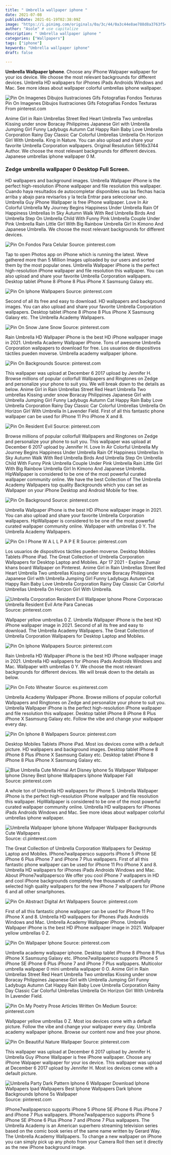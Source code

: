 ```yaml
---
title: " Umbrella wallpaper iphone "
date: 2021-07-08
publishDate: 2021-01-19T02:38:09Z
image: "https://i.pinimg.com/originals/0a/3c/44/0a3c44e8ae788d8a3763f54674c2c94c.jpg"
author: "Asole" # use capitalize
description: " Umbrella wallpaper iphone "
categories: ["Wallpapers"]
tags: ["iphone"]
keywords: "Umbrella wallpaper iphone"
draft: false

---
```



**Umbrella Wallpaper Iphone**. Choose any iPhone Walpaper wallpaper for your ios device. We choose the most relevant backgrounds for different devices. Umbrella HD wallpapers for iPhones iPads Androids Windows and Mac. See more ideas about wallpaper colorful umbrellas iphone wallpaper.

![Pin On Imagenes Dibujos Ilustraciones Gifs Fotografias Fondos Texturas](https://i.pinimg.com/originals/57/93/3c/57933cddfe8ec49f8d28615a6db66dc0.jpg "Pin On Imagenes Dibujos Ilustraciones Gifs Fotografias Fondos Texturas")
Pin On Imagenes Dibujos Ilustraciones Gifs Fotografias Fondos Texturas From pinterest.com


Anime Girl in Rain Umbrellas Street Red Heart Umbrella Two umbrellas Kissing under snow Boracay Philippines Japanese Girl with Umbrella Jumping Girl Funny Ladybugs Autumn Cat Happy Rain Baby Love Umbrella Corporation Rainy Day Classic Car Colorful Umbrellas Umbrella On Horizon Girl With Umbrella. King in Nature. You can also upload and share your favorite Umbrella Corporation wallpapers. Original Resolution 5616x3744 Author. We choose the most relevant backgrounds for different devices. Japanese umbrellas iphone wallpaper 0 M.

### Zedge umbrella wallpaper 0 Desktop Full Screen.

HD wallpapers and background images. Umbrella Wallpaper iPhone is the perfect high-resolution iPhone wallpaper and file resolution this wallpaper. Cuando haya resultados de autocompletar disponibles usa las flechas hacia arriba y abajo para revisarlos y la tecla Entrar para seleccionar uno. Umbrella Guy iPhone Wallpaper is free iPhone wallpaper. Love In Air Colorful Umbrella My Journey Begins Happiness Under Umbrella Rain Of Happiness Umbrellas In Sky Autumn Walk With Red Umbrella Birds And Umbrella Step On Umbrella Child With Funny Pink Umbrella Couple Under Pink Umbrella Rain Little Girl With Big Rainbow Umbrella Girl In Kimono And Japanese Umbrella. We choose the most relevant backgrounds for different devices.


![Pin On Fondos Para Celular](https://i.pinimg.com/originals/6b/ed/ef/6bedeff386089d2603f55eaca04b732b.jpg "Pin On Fondos Para Celular")
Source: pinterest.com

Tap to open Photos app on iPhone which is running the latest. Weve gathered more than 5 Million Images uploaded by our users and sorted them by the most popular ones. Umbrella Wallpaper iPhone is the perfect high-resolution iPhone wallpaper and file resolution this wallpaper. You can also upload and share your favorite Umbrella Corporation wallpapers. Desktop tablet iPhone 8 iPhone 8 Plus iPhone X Sasmsung Galaxy etc.

![Pin On Iphone Wallpapers](https://i.pinimg.com/originals/3a/62/89/3a6289803914e9e74a891671ca16e50d.jpg "Pin On Iphone Wallpapers")
Source: pinterest.com

Second of all its free and easy to download. HD wallpapers and background images. You can also upload and share your favorite Umbrella Corporation wallpapers. Desktop tablet iPhone 8 iPhone 8 Plus iPhone X Sasmsung Galaxy etc. The Umbrella Academy Wallpapers.

![Pin On Snow Jane Snow](https://i.pinimg.com/originals/80/66/7e/80667e02e5321173e394d59e610317b7.jpg "Pin On Snow Jane Snow")
Source: pinterest.com

Rain Umbrella HD Wallpaper iPhone is the best HD iPhone wallpaper image in 2021. Umbrella Academy Wallpaper iPhone. Tons of awesome Umbrella Corporation wallpapers to download for free. Los usuarios de dispositivos táctiles pueden moverse. Umbrella academy wallpaper iphone.

![Pin On Backgrounds](https://i.pinimg.com/736x/a0/aa/3c/a0aa3c0ddbfeebd86c9431402ab73766.jpg "Pin On Backgrounds")
Source: pinterest.com

This wallpaper was upload at December 6 2017 upload by Jennifer H. Browse millions of popular collorfull Wallpapers and Ringtones on Zedge and personalize your phone to suit you. We will break down to the details as below. Anime Girl in Rain Umbrellas Street Red Heart Umbrella Two umbrellas Kissing under snow Boracay Philippines Japanese Girl with Umbrella Jumping Girl Funny Ladybugs Autumn Cat Happy Rain Baby Love Umbrella Corporation Rainy Day Classic Car Colorful Umbrellas Umbrella On Horizon Girl With Umbrella In Lavender Field. First of all this fantastic phone wallpaper can be used for iPhone 11 Pro iPhone X and 8.

![Pin On Resident Evil](https://i.pinimg.com/originals/cd/b7/72/cdb772521be782073761f3510f4e97a5.jpg "Pin On Resident Evil")
Source: pinterest.com

Browse millions of popular collorfull Wallpapers and Ringtones on Zedge and personalize your phone to suit you. This wallpaper was upload at December 6 2017 upload by Jennifer H. Love In Air Colorful Umbrella My Journey Begins Happiness Under Umbrella Rain Of Happiness Umbrellas In Sky Autumn Walk With Red Umbrella Birds And Umbrella Step On Umbrella Child With Funny Pink Umbrella Couple Under Pink Umbrella Rain Little Girl With Big Rainbow Umbrella Girl In Kimono And Japanese Umbrella. HipWallpaper is considered to be one of the most powerful curated wallpaper community online. We have the best Collection of The Umbrella Academy Wallpapers top quality Backgrounds which you can set as Wallpaper on your iPhone Desktop and Android Mobile for free.

![Pin On Background](https://i.pinimg.com/originals/ee/32/d8/ee32d8db89fd853f9a1ba5721865d217.jpg "Pin On Background")
Source: pinterest.com

Umbrella Wallpaper iPhone is the best HD iPhone wallpaper image in 2021. You can also upload and share your favorite Umbrella Corporation wallpapers. HipWallpaper is considered to be one of the most powerful curated wallpaper community online. Wallpaper with umbrellas 0 Y. The Umbrella Academy Wallpapers.

![Pin On I Phone W A L L P A P E R](https://i.pinimg.com/564x/bb/44/1f/bb441f804e5867cfac87a4b5ef7fde96.jpg "Pin On I Phone W A L L P A P E R")
Source: pinterest.com

Los usuarios de dispositivos táctiles pueden moverse. Desktop Mobiles Tablets iPhone iPad. The Great Collection of Umbrella Corporation Wallpapers for Desktop Laptop and Mobiles. Apr 17 2021 - Explore Zumair khans board Wallpaper on Pinterest. Anime Girl in Rain Umbrellas Street Red Heart Umbrella Two umbrellas Kissing under snow Boracay Philippines Japanese Girl with Umbrella Jumping Girl Funny Ladybugs Autumn Cat Happy Rain Baby Love Umbrella Corporation Rainy Day Classic Car Colorful Umbrellas Umbrella On Horizon Girl With Umbrella.

![Umbrella Corporation Resident Evil Wallpaper Iphone Phone Corporacao Umbrella Resident Evil Arte Para Canecas](https://i.pinimg.com/originals/41/b7/6a/41b76ad0e27585c4e40045aa1a195998.jpg "Umbrella Corporation Resident Evil Wallpaper Iphone Phone Corporacao Umbrella Resident Evil Arte Para Canecas")
Source: pinterest.com

Wallpaper yellow umbrellas 0 Z. Umbrella Wallpaper iPhone is the best HD iPhone wallpaper image in 2021. Second of all its free and easy to download. The Umbrella Academy Wallpapers. The Great Collection of Umbrella Corporation Wallpapers for Desktop Laptop and Mobiles.

![Pin On Iphone Wallpapers](https://i.pinimg.com/originals/7f/e8/f5/7fe8f531f4fb77c31e4343621133fd02.jpg "Pin On Iphone Wallpapers")
Source: pinterest.com

Rain Umbrella HD Wallpaper iPhone is the best HD iPhone wallpaper image in 2021. Umbrella HD wallpapers for iPhones iPads Androids Windows and Mac. Wallpaper with umbrellas 0 Y. We choose the most relevant backgrounds for different devices. We will break down to the details as below.

![Pin On Foto Wheater](https://i.pinimg.com/originals/dc/34/c0/dc34c0bfc59ce936e187cc0d0f58a892.jpg "Pin On Foto Wheater")
Source: es.pinterest.com

Umbrella Academy Wallpaper iPhone. Browse millions of popular collorfull Wallpapers and Ringtones on Zedge and personalize your phone to suit you. Umbrella Wallpaper iPhone is the perfect high-resolution iPhone wallpaper and file resolution this wallpaper. Desktop tablet iPhone 8 iPhone 8 Plus iPhone X Sasmsung Galaxy etc. Follow the vibe and change your wallpaper every day.

![Pin On Iphone 8 Wallpapers](https://i.pinimg.com/originals/37/fc/40/37fc407b600677ee010fd44aac9fd502.jpg "Pin On Iphone 8 Wallpapers")
Source: pinterest.com

Desktop Mobiles Tablets iPhone iPad. Most ios devices come with a default picture. HD wallpapers and background images. Desktop tablet iPhone 8 iPhone 8 Plus iPhone X Sasmsung Galaxy etc. Desktop tablet iPhone 8 iPhone 8 Plus iPhone X Sasmsung Galaxy etc.

![Blue Umbrella Cute Minimal Art Disney Iphone 5s Wallpaper Wallpaper Iphone Disney Best Iphone Wallpapers Iphone Wallpaper Fall](https://i.pinimg.com/originals/3d/af/10/3daf1015e5fab00308cc40403f8ddc26.jpg "Blue Umbrella Cute Minimal Art Disney Iphone 5s Wallpaper Wallpaper Iphone Disney Best Iphone Wallpapers Iphone Wallpaper Fall")
Source: pinterest.com

A whole ton of Umbrella HD wallpapers for iPhone 5. Umbrella Wallpaper iPhone is the perfect high-resolution iPhone wallpaper and file resolution this wallpaper. HipWallpaper is considered to be one of the most powerful curated wallpaper community online. Umbrella HD wallpapers for iPhones iPads Androids Windows and Mac. See more ideas about wallpaper colorful umbrellas iphone wallpaper.

![Umbrella Wallpaper Iphone Iphone Wallpaper Wallpaper Backgrounds Cute Wallpapers](https://i.pinimg.com/originals/db/98/97/db989757a52ba6f56b9139707013392d.jpg "Umbrella Wallpaper Iphone Iphone Wallpaper Wallpaper Backgrounds Cute Wallpapers")
Source: cl.pinterest.com

The Great Collection of Umbrella Corporation Wallpapers for Desktop Laptop and Mobiles. IPhone7wallpapersco supports iPhone 5 iPhone SE iPhone 6 Plus iPhone 7 and iPhone 7 Plus wallpapers. First of all this fantastic phone wallpaper can be used for iPhone 11 Pro iPhone X and 8. Umbrella HD wallpapers for iPhones iPads Androids Windows and Mac. About iPhone7wallpapersco We offer you cool iPhone 7 wallpapers in HD and cool iPhone backgrounds completely free thousands of carefully selected high quality wallpapers for the new iPhone 7 wallpapers for iPhone 6 and all other smartphones.

![Pin On Abstract Digital Art Wallpapers](https://i.pinimg.com/originals/af/c5/df/afc5dfb2575dfdb539ee1581c8267c1e.jpg "Pin On Abstract Digital Art Wallpapers")
Source: pinterest.com

First of all this fantastic phone wallpaper can be used for iPhone 11 Pro iPhone X and 8. Umbrella HD wallpapers for iPhones iPads Androids Windows and Mac. Umbrella Academy Wallpaper iPhone. Umbrella Wallpaper iPhone is the best HD iPhone wallpaper image in 2021. Wallpaper yellow umbrellas 0 Z.

![Pin On Wallpaper Iphone](https://i.pinimg.com/originals/f6/ea/b3/f6eab3633030f6b9d454c00f3d1eac48.jpg "Pin On Wallpaper Iphone")
Source: pinterest.com

Umbrella academy wallpaper iphone. Desktop tablet iPhone 8 iPhone 8 Plus iPhone X Sasmsung Galaxy etc. IPhone7wallpapersco supports iPhone 5 iPhone SE iPhone 6 Plus iPhone 7 and iPhone 7 Plus wallpapers. Multicolor umbrella wallpaper 0 mini umbrella wallpaper 0 O. Anime Girl in Rain Umbrellas Street Red Heart Umbrella Two umbrellas Kissing under snow Boracay Philippines Japanese Girl with Umbrella Jumping Girl Funny Ladybugs Autumn Cat Happy Rain Baby Love Umbrella Corporation Rainy Day Classic Car Colorful Umbrellas Umbrella On Horizon Girl With Umbrella In Lavender Field.

![Pin On My Poetry Prose Articles Written On Medium](https://i.pinimg.com/originals/8b/6f/30/8b6f302e1a070ecfbb5d91369ce1f1e7.jpg "Pin On My Poetry Prose Articles Written On Medium")
Source: pinterest.com

Wallpaper yellow umbrellas 0 Z. Most ios devices come with a default picture. Follow the vibe and change your wallpaper every day. Umbrella academy wallpaper iphone. Browse our content now and free your phone.

![Pin On Beautiful Nature Wallpaper](https://i.pinimg.com/originals/f9/4f/b8/f94fb8dfce9078700be3b43a44231af0.jpg "Pin On Beautiful Nature Wallpaper")
Source: pinterest.com

This wallpaper was upload at December 6 2017 upload by Jennifer H. Umbrella Guy iPhone Wallpaper is free iPhone wallpaper. Choose any iPhone Walpaper wallpaper for your ios device. This wallpaper was upload at December 6 2017 upload by Jennifer H. Most ios devices come with a default picture.

![Umbrella Party Dark Pattern Iphone 6 Wallpaper Download Iphone Wallpapers Ipad Wallpapers Best Iphone Wallpapers Dark Iphone Backgrounds Iphone 5s Wallpaper](https://i.pinimg.com/originals/0a/3c/44/0a3c44e8ae788d8a3763f54674c2c94c.jpg "Umbrella Party Dark Pattern Iphone 6 Wallpaper Download Iphone Wallpapers Ipad Wallpapers Best Iphone Wallpapers Dark Iphone Backgrounds Iphone 5s Wallpaper")
Source: pinterest.com

IPhone7wallpapersco supports iPhone 5 iPhone SE iPhone 6 Plus iPhone 7 and iPhone 7 Plus wallpapers. IPhone7wallpapersco supports iPhone 5 iPhone SE iPhone 6 Plus iPhone 7 and iPhone 7 Plus wallpapers. The Umbrella Academy is an American superhero streaming television series based on the comic book series of the same name written by Gerard Way. The Umbrella Academy Wallpapers. To change a new wallpaper on iPhone you can simply pick up any photo from your Camera Roll then set it directly as the new iPhone background image.

